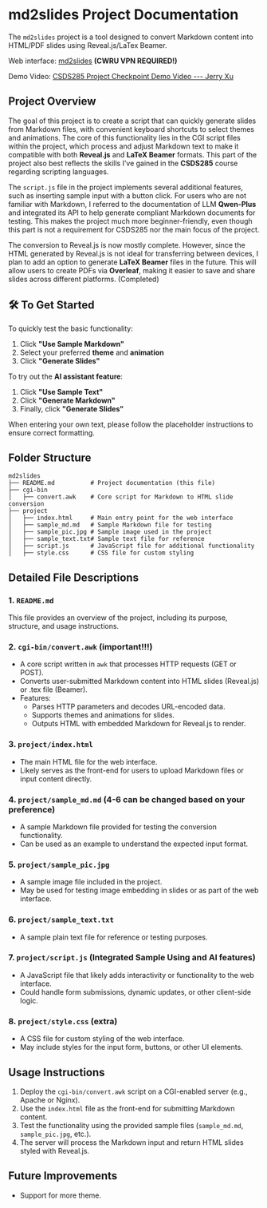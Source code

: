 # md2slides Project Documentation

The `md2slides` project is a tool designed to convert Markdown content into HTML/PDF slides using Reveal.js/LaTex Beamer. 

Web interface: [md2slides](http://eecslab-22.case.edu/~jxx583/project/) **(CWRU VPN REQUIRED!)**

Demo Video: [CSDS285 Project Checkpoint Demo Video --- Jerry Xu](https://youtu.be/hp-8cZ9AwBg)

## Project Overview

The goal of this project is to create a script that can quickly generate slides from Markdown files, with convenient keyboard shortcuts to select themes and animations. The core of this functionality lies in the CGI script files within the project, which process and adjust Markdown text to make it compatible with both **Reveal.js** and **LaTeX Beamer** formats. This part of the project also best reflects the skills I’ve gained in the **CSDS285** course regarding scripting languages.

The `script.js` file in the project implements several additional features, such as inserting sample input with a button click. For users who are not familiar with Markdown, I referred to the documentation of LLM **Qwen-Plus** and integrated its API to help generate compliant Markdown documents for testing. This makes the project much more beginner-friendly, even though this part is not a requirement for CSDS285 nor the main focus of the project.

The conversion to Reveal.js is now mostly complete. However, since the HTML generated by Reveal.js is not ideal for transferring between devices, I plan to add an option to generate **LaTeX Beamer** files in the future. This will allow users to create PDFs via **Overleaf**, making it easier to save and share slides across different platforms. (Completed)

## 🛠️ To Get Started

To quickly test the basic functionality:

1. Click **"Use Sample Markdown"**
2. Select your preferred **theme** and **animation**
3. Click **"Generate Slides"**

To try out the **AI assistant feature**:

1. Click **"Use Sample Text"**
2. Click **"Generate Markdown"**
3. Finally, click **"Generate Slides"**

When entering your own text, please follow the placeholder instructions to ensure correct formatting.

## Folder Structure

```
md2slides
├── README.md          # Project documentation (this file)
├── cgi-bin
│   ├── convert.awk    # Core script for Markdown to HTML slide conversion
├── project
│   ├── index.html     # Main entry point for the web interface
│   ├── sample_md.md   # Sample Markdown file for testing
│   ├── sample_pic.jpg # Sample image used in the project
│   ├── sample_text.txt# Sample text file for reference
│   ├── script.js      # JavaScript file for additional functionality
│   ├── style.css      # CSS file for custom styling
```

## Detailed File Descriptions

### 1. `README.md`

This file provides an overview of the project, including its purpose, structure, and usage instructions.

### 2. `cgi-bin/convert.awk` (important!!!)

- A core script written in `awk` that processes HTTP requests (GET or POST).
- Converts user-submitted Markdown content into HTML slides (Reveal.js) or .tex file (Beamer).
- Features:
  - Parses HTTP parameters and decodes URL-encoded data.
  - Supports themes and animations for slides.
  - Outputs HTML with embedded Markdown for Reveal.js to render.

### 3. `project/index.html`

- The main HTML file for the web interface.
- Likely serves as the front-end for users to upload Markdown files or input content directly.

### 4. `project/sample_md.md` (4-6 can be changed based on your preference)

- A sample Markdown file provided for testing the conversion functionality.
- Can be used as an example to understand the expected input format.

### 5. `project/sample_pic.jpg`

- A sample image file included in the project.
- May be used for testing image embedding in slides or as part of the web interface.

### 6. `project/sample_text.txt`

- A sample plain text file for reference or testing purposes.

### 7. `project/script.js` (Integrated Sample Using and AI features)

- A JavaScript file that likely adds interactivity or functionality to the web interface.
- Could handle form submissions, dynamic updates, or other client-side logic.

### 8. `project/style.css` (extra)

- A CSS file for custom styling of the web interface.
- May include styles for the input form, buttons, or other UI elements.

## Usage Instructions

1. Deploy the `cgi-bin/convert.awk` script on a CGI-enabled server (e.g., Apache or Nginx).
2. Use the `index.html` file as the front-end for submitting Markdown content.
3. Test the functionality using the provided sample files (`sample_md.md`, `sample_pic.jpg`, etc.).
4. The server will process the Markdown input and return HTML slides styled with Reveal.js.

## Future Improvements

- Support for more theme.
